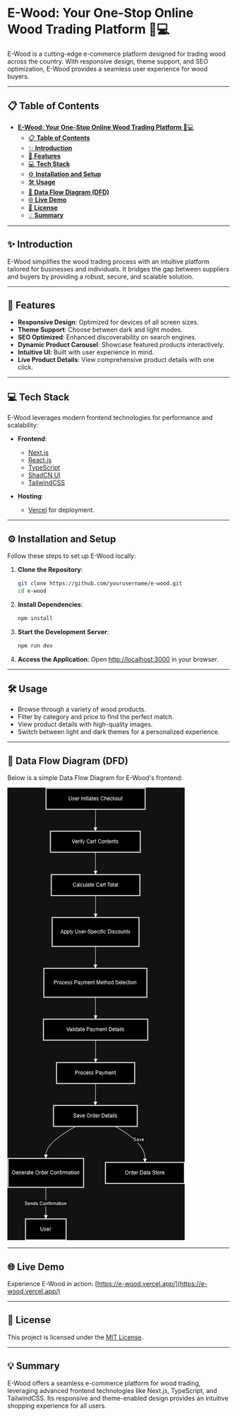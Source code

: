 # **E-Wood: Your One-Stop Online Wood Trading Platform** 🌲💻

E-Wood is a cutting-edge e-commerce platform designed for trading wood across the country. With responsive design, theme support, and SEO optimization, E-Wood provides a seamless user experience for wood buyers.

---

## 📋 **Table of Contents**

- [**E-Wood: Your One-Stop Online Wood Trading Platform** 🌲💻](#e-wood-your-one-stop-online-wood-trading-platform-)
  - [📋 **Table of Contents**](#-table-of-contents)
  - [✨ **Introduction**](#-introduction)
  - [🚀 **Features**](#-features)
  - [💻 **Tech Stack**](#-tech-stack)
  - [⚙️ **Installation and Setup**](#️-installation-and-setup)
  - [🛠️ **Usage**](#️-usage)
  - [📐 **Data Flow Diagram (DFD)**](#-data-flow-diagram-dfd)
  - [🌐 **Live Demo**](#-live-demo)
  - [📜 **License**](#-license)
  - [💡 **Summary**](#-summary)

---

## ✨ **Introduction**

E-Wood simplifies the wood trading process with an intuitive platform tailored for businesses and individuals. It bridges the gap between suppliers and buyers by providing a robust, secure, and scalable solution.

---

## 🚀 **Features**

- **Responsive Design**: Optimized for devices of all screen sizes.
- **Theme Support**: Choose between dark and light modes.
- **SEO Optimized**: Enhanced discoverability on search engines.
- **Dynamic Product Carousel**: Showcase featured products interactively.
- **Intuitive UI**: Built with user experience in mind.
- **Live Product Details**: View comprehensive product details with one click.

---

## 💻 **Tech Stack**

E-Wood leverages modern frontend technologies for performance and scalability:

- **Frontend**:

  - [Next.js](https://nextjs.org/)
  - [React.js](https://reactjs.org/)
  - [TypeScript](https://www.typescriptlang.org/)
  - [ShadCN UI](https://shadcn.dev/)
  - [TailwindCSS](https://tailwindcss.com/)

- **Hosting**:
  - [Vercel](https://vercel.com/) for deployment.

---

## ⚙️ **Installation and Setup**

Follow these steps to set up E-Wood locally:

1. **Clone the Repository**:

   ```bash
   git clone https://github.com/yourusername/e-wood.git
   cd e-wood
   ```

2. **Install Dependencies**:

   ```bash
   npm install
   ```

3. **Start the Development Server**:

   ```bash
   npm run dev
   ```

4. **Access the Application**:
   Open [http://localhost:3000](http://localhost:3000) in your browser.

---

## 🛠️ **Usage**

- Browse through a variety of wood products.
- Filter by category and price to find the perfect match.
- View product details with high-quality images.
- Switch between light and dark themes for a personalized experience.

---

## 📐 **Data Flow Diagram (DFD)**

Below is a simple Data Flow Diagram for E-Wood's frontend:

![DFD](./dfd/level3.png)

---

## 🌐 **Live Demo**

Experience E-Wood in action: [https://e-wood.vercel.app/](https://e-wood.vercel.app/)

---

## 📜 **License**

This project is licensed under the [MIT License](LICENSE).

---

## 💡 **Summary**

E-Wood offers a seamless e-commerce platform for wood trading, leveraging advanced frontend technologies like Next.js, TypeScript, and TailwindCSS. Its responsive and theme-enabled design provides an intuitive shopping experience for all users.
